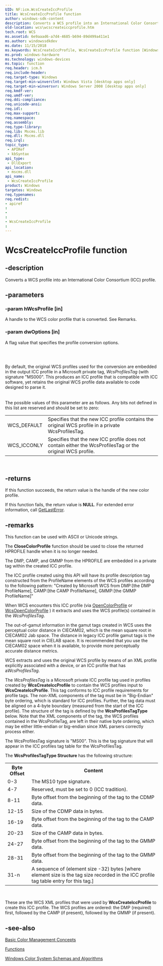 ```yaml
---
UID: NF:icm.WcsCreateIccProfile
title: WcsCreateIccProfile function
author: windows-sdk-content
description: Converts a WCS profile into an International Color Consortium (ICC) profile.
old-location: wcs\wcscreateiccprofile.htm
tech.root: WCS
ms.assetid: 6e9aaad6-a7d4-4685-b694-89d499a411e1
ms.author: windowssdkdev
ms.date: 11/15/2018
ms.keywords: WcsCreateIccProfile, WcsCreateIccProfile function [Windows Color System], _color_WcsCreateIccProfile, icm/WcsCreateIccProfile, wcs.wcscreateiccprofile
ms.prod: windows-hardware
ms.technology: windows-devices
ms.topic: function
req.header: icm.h
req.include-header: 
req.target-type: Windows
req.target-min-winverclnt: Windows Vista [desktop apps only]
req.target-min-winversvr: Windows Server 2008 [desktop apps only]
req.kmdf-ver: 
req.umdf-ver: 
req.ddi-compliance: 
req.unicode-ansi: 
req.idl: 
req.max-support: 
req.namespace: 
req.assembly: 
req.type-library: 
req.lib: Mscms.lib
req.dll: Mscms.dll
req.irql: 
topic_type:
 - APIRef
 - kbSyntax
api_type:
 - DllExport
api_location:
 - mscms.dll
api_name:
 - WcsCreateIccProfile
product: Windows
targetos: Windows
req.typenames: 
req.redist: 
- apiref
: 
- 
: 
- WcsCreateIccProfile
: 
---
```


# WcsCreateIccProfile function


## -description


Converts a WCS profile into an International Color Consortium (ICC) profile.


## -parameters




### -param hWcsProfile [in]

A handle to the WCS color profile that is converted. See Remarks.


### -param dwOptions [in]

A flag value that specifies the profile conversion options.<div> </div>
<div> </div>By default, the original WCS profiles used for the conversion are embedded in the output ICC profile in a Microsoft private tag, <i>WcsProfilesTag</i> (with signature "MS000". This produces an ICC profile that is compatible with ICC software, yet retains the original WCS profile data available to code designed to parse it.<div> </div>
<div> </div>The possible values of this parameter are as follows. Any bits not defined in this list are reserved and should be set to zero:

<table>
<tr>
<td>WCS_DEFAULT</td>
<td>Specifies that the new ICC profile contains the original WCS profile in a private WcsProfilesTag.</td>
</tr>
<tr>
<td>WCS_ICCONLY</td>
<td>Specifies that the new ICC profile does not contain either the WcsProfilesTag or the original WCS profile.</td>
</tr>
</table>
 


## -returns



If this function succeeds, the return value is the handle of the new color profile.

If this function fails, the return value is <b>NULL</b>. For extended error information, call <a href="https://msdn.microsoft.com/d852e148-985c-416f-a5a7-27b6914b45d4">GetLastError</a>.




## -remarks



This function can be used with ASCII or Unicode strings.

The <b>CloseColorProfile</b> function should be used to close the returned HPROFILE handle when it is no longer needed.

The DMP, CAMP, and GMMP from the HPROFILE are embedded in a private tag within the created ICC profile.

The ICC profile created using this API will have its profile description tag constructed from the ProfileName elements of the WCS profiles according to the following pattern: "Created by Microsoft WCS from DMP:[the DMP ProfileName], CAMP:[the CAMP ProfileName], GMMP:[the GMMP ProfileName]"

When WCS encounters this ICC profile (via <a href="https://msdn.microsoft.com/5f738012-690f-4ff9-bc40-4ccbd47169c6">OpenColorProfile</a> or <a href="https://msdn.microsoft.com/4ceb81d0-dc43-46dd-a455-ec00c8e2140c">WcsOpenColorProfile</a> ) it extracts and uses the WCS profile(s) contained in the <i>WcsProfilesTag</i>.

The out-of-gamut information in the gamut tags created in WCS uses the perceptual color distance in CIECAM02, which is the mean square root in CIECAM02 Jab space. The distance in legacy ICC profile gamut tags is the mean square root in CIELAB space. It is recommended that you use the CIECAM02 space when it is available, to provide more perceptually accurate distance metrics.

WCS extracts and uses the original WCS profile by means of an XML profile explicitly associated with a device, or an ICC profile that has a<i>WcsProfilesTag</i>.

The <i>WcsProfilesTag</i> is a Microsoft private ICC profile tag used in profiles created by <b>WcsCreateIccProfile</b> to contain the WCS profiles input to <b>WcsCreateIccProfile</b>. This tag conforms to ICC profile requirements for profile tags. The non-XML components of the tag must be in "Big-Endian" byte ordering, which is standard for ICC profiles. Further, the tag data must be aligned on a 4-byte boundary (measured from the start of the ICC profile). The structure of the tag is defined by the <b>WcsProfilesTagType</b> below. Note that the XML components of the tag, the WCS profiles contained in the WcsProfileTag, are left in their native byte ordering, which may be either little-endian or big-endian since XML parsers correctly process either.

The WcsProfilesTag signature is "MS00". This is the tag signature that will appear in the ICC profiles tag table for the WcsProfilesTag.

The <b>WcsProfilesTagType Structure</b> has the following structure:

<table>
<tr>
<th>Byte Offset</th>
<th>Content</th>
</tr>
<tr>
<td>0-3 </td>
<td>The MS10 type signature.</td>
</tr>
<tr>
<td>4-7</td>
<td>Reserved, must be set to 0 (ICC tradition).</td>
</tr>
<tr>
<td>8-11 </td>
<td>Byte offset from the beginning of the tag to the CDMP data.</td>
</tr>
<tr>
<td>12-15 </td>
<td>  Size of the CDMP data in bytes. </td>
</tr>
<tr>
<td>16-19 </td>
<td>  Byte offset from the beginning of the tag to the CAMP data.</td>
</tr>
<tr>
<td>20-23 </td>
<td>Size of the CAMP data in bytes.</td>
</tr>
<tr>
<td>24-27</td>
<td>Byte offset from the beginning of the tag to the GMMP data.</td>
</tr>
<tr>
<td>28-31</td>
<td>Byte offset from the beginning of the tag to the GMMP data.</td>
</tr>
<tr>
<td>31-n </td>
<td>A sequence of (element size -32) bytes [where element size is the tag size recorded in the ICC profile tag table entry for this tag.]</td>
</tr>
</table>
 

These are the WCS XML profiles that were used by <b>WcsCreateIccProfile</b> to create this ICC profile. The WCS profiles are ordered: the DMP (required) first, followed by the CAMP (if present), followed by the GMMP (if present).




## -see-also




<a href="https://msdn.microsoft.com/a0623917-0b63-4546-a71a-1e9efa9fe8e5">Basic Color Management Concepts</a>



<a href="https://msdn.microsoft.com/ee9e9502-5514-4070-95fa-265674a1dde7">Functions</a>



<a href="https://msdn.microsoft.com/fa05ba0c-b01d-4d50-8769-94a6e19f0066">Windows Color System Schemas and Algorithms</a>
 

 


